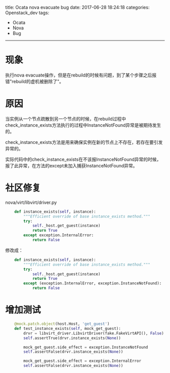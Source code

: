 title: Ocata nova evacuate bug
date: 2017-06-28 18:24:18
categories: Openstack_dev
tags:
- Ocata
- Nova
- Bug

---

# 现象

执行nova evacuate操作，但是在rebuild的时候有问题，到了某个步骤之后报错"rebuild的虚机被删除了"。

# 原因

当实例从一个节点疏散到另一个节点的时候，在rebuild过程中check_instance_exists方法执行的过程中InstanceNotFound异常是被期待发生的。

check_instance_exists方法是用来确保实例在新的节点上不存在，若存在要引发异常的。

实际代码中的check_instance_exists在不该报InstanceNotFound异常的时候，报了此异常，在方法的except未加入捕获InstanceNotFound异常。

# 社区修复

nova/virt/libvirt/driver.py

```python
    def instance_exists(self, instance):
        """Efficient override of base instance_exists method."""
        try:
            self._host.get_guest(instance)
            return True
        except exception.InternalError:
            return False
```

修改成：

```python
    def instance_exists(self, instance):
        """Efficient override of base instance_exists method."""
        try:
            self._host.get_guest(instance)
            return True
        except (exception.InternalError, exception.InstanceNotFound):
            return False
```

# 增加测试

```python
    @mock.patch.object(host.Host, 'get_guest')
    def test_instance_exists(self, mock_get_guest):
        drvr = libvirt_driver.LibvirtDriver(fake.FakeVirtAPI(), False)
        self.assertTrue(drvr.instance_exists(None))

        mock_get_guest.side_effect = exception.InstanceNotFound
        self.assertFalse(drvr.instance_exists(None))

        mock_get_guest.side_effect = exception.InternalError
        self.assertFalse(drvr.instance_exists(None))
```
